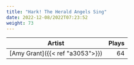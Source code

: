 ```yaml
---
title: "Hark! The Herald Angels Sing"
date: 2022-12-08/2022T07:23:52
weight: 73
---
```




 Artist | Plays 
----- | -----:
[Amy Grant]({{< ref "a3053">}}) | 64
